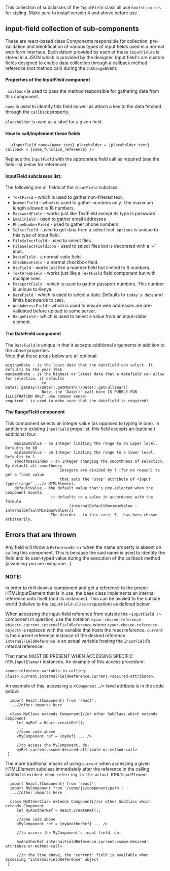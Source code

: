 This collection of subclasses of the `InputField` class all use `bootstrap-css` for styling. Make sure
to install version 4 and above before use.

## input-field collection of sub-components
These are react-based class Components responsible for collection, pre-validation and identification of
various types of input fields used in a normal web form interface. Each datum provided by each of these `InputField`s
is stored in a JSON which is provided by the designer. Input field's are custom fields designed
to enable data collection through a callback method reference (not method call) during the `onChange`event.

#### Properties of the  _InputField_ component

` callback`
is used to pass the method responsible for gathering data from this component.

`name`
is used to identify this field as well as attach a key to the data fetched through the `callback` property.

`placeholder` is used as a label for a given field.


#### How to call/implement these fields

&emsp; `<InputField name={name_text} placeholder = {placeholder_text} callback = {some_function_reference} />`

Replace the `InputField` with the appropriate field call as required (see the field-list below for reference).

#### InputField subclasses list:
The following are all fields of the `InputField` subclass:

- `TextField` - which is used to gather non-filtered text.
- `NumberField` - which is used to gather numbers only. The maximum length allowed is 18 numbers.
- `PasswordField` - works just like TextField except its type is password
- `EmailField` - used to gather email addresses
- `PhoneNumberField` - used to gather phone numbers
- `SelectField` - used to get data from a select tool. `options` is unique to this type of input field.
- `FileSelectField` - used to select files.
- `FileSelectFieldIcon` - used to select files but is decorated with a '+' icon.
- `RadioField` - a normal radio field.
- `CheckBoxField` - a normal checkbox field.
- `OtpField` - works just like a number field but limited to 6 numbers.
- `TextAreaField` - works just like a `TextField` field component but with multiple lines.
- `PassportField` - which is used to gather passport numbers. This number is unique to Kenya.
- `DateField` - which is used to select a date. Defaults to `today's date` and limits backwards to `1965`.
- `WebAddressField` - which is used to ensure web addresses are pre-validated before upload to some server.
- `RangeField` - which is used to select a value from an input-slider element.

  
#### The DateField component
The `DateField` is unique in that it accepts additional arguments in addition to the above properties. \
Note that these props below are all optional:
```
mininumDate - is the least date that the datefield can select. It defaults to the year 1965
maximumDate - is the highest or latest date that a datefield can allow for selection. it defaults
                to Date().getDay()/Date().getMonth()/Date().getFullYear()
                Note: the 'Date()' call here IS PURELY FOR ILLUSTRATION ONLY. Use common sense!
required - is used to make sure that the datefield is required!
```

#### The RangeField component
This component selects an integer value (as opposed to typing in one).
In addition to existing `InputField` props list, this field accepts an (optional) additional four:

```
    maximumValue - an Integer limiting the range to an upper level. Defaults to 60
    minimumValue - an Integer limiting the range to a lower level. Defaults to 1
    smoothnessIndex - an Integer changing the smoothness of selection. By default all smoothness
                        Integers are divided by 7 (for no reason) to get a float value
                        that sets the 'step' attribute of <input type='range' .../> HTMLElement.
    defaultValue - the default value that's pre-selected when the component mounts.
                    it defaults to a value in accordance with the formula
                            (internalDefaultMaximumValue - internalDefaultMinimumValue)/3
                    The divider --in this case, 3-- has been chosen arbitrarily.
```


## Errors that are thrown
 Any field will throw a `ReferenceError` when the name property is absent on calling this component.
 This is because the said name is used to identify the field and its user-typed value during the execution of
 the callback method (assuming you are using one...).
 
 ### NOTE:
 In order to drill down a component and get a reference to the proper HTMLInputElement that is in use,
 the base class implements an internal reference unto itself (and its instances). This can be availed
 to the outside world (relative to the `InputField-class` in question) as defined below:
 
 When accessing the input-field reference from outside the `<InputField />` component in question,
 use the notation `<your-chosen-reference-object>.current.internalFieldReference`
 where `<your-chosen-reference-object>` is replaced with the variable that hosts the react reference.
 `current` is the current reference instance of the desired reference.
 `internalFieldReference` is an actual variable hosting the `InputField`'s internal reference.
 
 That name MUST BE PRESENT WHEN ACCESSING SPECIFIC `HTMLInputElement` instances.
  An example of this access procedure:
  
`<some-reference-variable-in-calling-class>.current.internalFieldReference.current.<desired-attribute>`.

An example of this, accessing a  <`Component`.../> level attribute is in the code below:
 ```
   import React,{Component} from 'react';
   ...//other imports here

   class MyClass extends Component{//or other SubClass which extends Component
      let myRef = React.createRef();
      ...
      //some code above
      <MyComponent ref = {myRef} ... />

      //to access the MyComponent, do:
      myRef.current.<some-desired-attribute-or-method-call>
  }
 ```
 The more traditional means of using `current` when accessing a given HTMLElement subclass immediately after the
 reference in the calling context is `evident when referring to the actual HTMLInputElement`.
 ```
   import React,{Component} from 'react';
   import MyComponent from '/some/js/component/path';
   ...//other imports here

   class MyOtherClass extends Component{//or other SubClass which extends Component
      let myAnotherRef = React.createRef();
      ...
      //some code above
      <MyComponent ref = {myAnotherRef} ... />

      //to access the MyComponent's input field, do:
      
      myAnotherRef.internalFieldReference.current.<some-desired-attribute-or-method-call>
      
      //in the line above, the "current" field is available when accessing "internalFieldReference" object
  }
 ```

